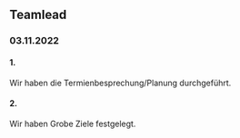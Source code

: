 ## Teamlead
### 03.11.2022

#### 1.
Wir haben die Termienbesprechung/Planung durchgeführt.
#### 2.
Wir haben Grobe Ziele festgelegt.


